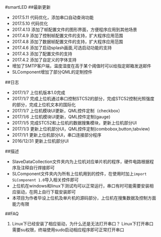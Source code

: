 #smartLED
##最新更新
- 2017.5.11 代码优化，添加串口自动查询功能
- 2017.5.10 代码优化
- 2017.4.13 添加了帧配置文件的图形界面，方便程序应用到其他场景
- 2017.4.9 添加了控制帧配置文件的支持，扩大程序应用范围
- 2017.4.8 添加了数据帧配置文件的支持，扩大程序应用范围
- 2017.4.6 添加了启动splash画面,可选启动功能的支持
- 2017.4.3 添加了配置文件的支持
- 2017.4.2 添加了自定义的字体支持
- 增加了SMTP客户端，温度湿度在高于某个阈值时可以给指定邮箱发送邮件
- SLComponent增加了部分QML的定制控件

##日志
- 2017/1/7   上位机版本1.0完成
- 2017/1/7   完成上位机通过串口控制STC52的部分，完成STC52控制光照强度的部分，完成上位机文本的国际化
- 2017/1/7   上位机模块UI更新，QML控件定制（checkbox）
- 2017/1/6   上位机模块UI更新，QML控件定制(gauge)
- 2017/1/5   完成STC52和上位机的数据搜集模块，更新上位机部分UI
- 2017/1/3   更新上位机部分UI，QML控件定制(combobox,button,tabview)
- 2017/1/1   更新上位机部分UI，串口连接部分程序
- 2016/12/31 更新上位机部分UI

##描述
- SlaveDataCollection文件夹内为上位机对应单片机的程序，硬件电路根据程序及注释自行焊接即可
- SLComponent文件夹内为所有上位机用到的控件，在使用时加上```import SLComponent 1.0```导入相关控件即可
- 上位机在windows和linux下测试均可以正常运行，串口有时可能需要安装相应驱动，在网上自行下载安装即可
- 本项目为作者毕设上位机及单片机的源码部分，上位机在搜集数据及控制方面能力有限

##FAQ
1. Linux下已经安装了相应驱动，为什么还是无法打开串口？ 
Linux下打开串口需要su权限，终端使用sudo启动相应程序即可正常打开串口